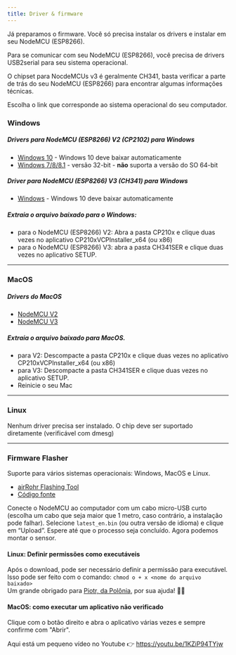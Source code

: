 ```yaml
---
title: Driver & firmware
---
```


Já preparamos o firmware. Você só precisa instalar os drivers e instalar em seu NodeMCU (ESP8266).

Para se comunicar com seu NodeMCU (ESP8266), você precisa de drivers USB2serial para seu sistema operacional.

O chipset para NocdeMCUs v3 é geralmente CH341, basta verificar a parte de trás do seu NodeMCU (ESP8266) para encontrar algumas informações técnicas.

Escolha o link que corresponde ao sistema operacional do seu computador.

### Windows

##### Drivers para NodeMCU (ESP8266) V2 (CP2102) para Windows
* [Windows 10](https://www.silabs.com/documents/public/software/CP210x_Universal_Windows_Driver.zip) - Windows 10 deve baixar automaticamente
* [Windows 7/8/8.1](https://www.silabs.com/documents/public/software/CP210x_Windows_Drivers.zip) - versão 32-bit  - **não** suporta a versão do SO 64-bit 

##### Driver para NodeMCU (ESP8266) V3 (CH341) para Windows
* [Windows](http://www.wch.cn/downloads/file/5.html) - Windows 10 deve baixar automaticamente

##### Extraia o arquivo baixado para o Windows:
* para o NodeMCU (ESP8266) V2: Abra a pasta CP210x e clique duas vezes no aplicativo CP210xVCPInstaller_x64 (ou x86)
* para o NodeMCU (ESP8266) V3: abra a pasta CH341SER e clique duas vezes no aplicativo SETUP.

---

### MacOS

#####  Drivers do MacOS 
* [NodeMCU V2](https://www.silabs.com/documents/public/software/Mac_OSX_VCP_Driver.zip )
* [NodeMCU V3](http://www.wch.cn/downloads/file/178.html) 

#####  Extraia o arquivo baixado para MacOS.
* para V2: Descompacte a pasta CP210x e clique duas vezes no aplicativo CP210xVCPInstaller_x64 (ou x86)
* para V3: Descompacte a pasta CH341SER e clique duas vezes no aplicativo SETUP.
* Reinicie o seu Mac

---

### Linux
Nenhum driver precisa ser instalado. O chip deve ser suportado diretamente (verificável com dmesg)

---
### Firmware Flasher 
Suporte para vários sistemas operacionais: Windows, MacOS e Linux.

* [airRohr Flashing Tool](http://firmware.sensor.community/airrohr/flashing-tool/)
* [Código fonte](https://github.com/opendata-stuttgart/airrohr-firmware-flasher/)

Conecte o NodeMCU ao computador com um cabo micro-USB curto (escolha um cabo que seja maior que 1 metro, caso contrário, a instalação pode falhar). Selecione `latest_en.bin` (ou outra versão de idioma) e clique em “Upload”.
Espere até que o processo seja concluído. Agora podemos montar o sensor.

#### Linux: Definir permissões como executáveis
Após o download, pode ser necessário definir a permissão para executável. Isso pode ser feito com o comando: `chmod o + x <nome do arquivo baixado>`
<br>
Um grande obrigado para [Piotr, da Polônia](https://dropbox.inf.re/), por sua ajuda! 🙋‍♂️ 

#### MacOS: como executar um aplicativo não verificado
Clique com o botão direito e abra o aplicativo várias vezes e sempre confirme com "Abrir".

Aqui está um pequeno vídeo no Youtube 👉 https://youtu.be/1KZiP94TYjw




